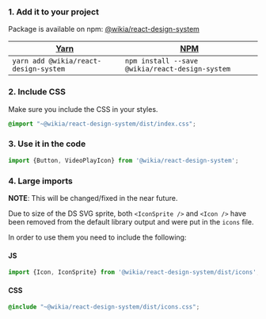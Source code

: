 ### 1. Add it to your project

Package is available on npm: [@wikia/react-design-system](https://www.npmjs.com/package/@wikia/react-design-system)

| [Yarn](https://yarnpkg.com/en/) | [NPM](https://www.npmjs.com/) |
| --- | --- |
| `yarn add @wikia/react-design-system` | `npm install --save @wikia/react-design-system` |

### 2. Include CSS
Make sure you include the CSS in your styles.

```scss static
@import "~@wikia/react-design-system/dist/index.css";
```

### 3. Use it in the code
```js static
import {Button, VideoPlayIcon} from '@wikia/react-design-system';
```

### 4. Large imports

**NOTE**: This will be changed/fixed in the near future.

Due to size of the DS SVG sprite, both `<IconSprite />` and `<Icon />` have been removed from the default library output and were put in the `icons` file.

In order to use them you need to include the following:

#### JS
```js static
import {Icon, IconSprite} from '@wikia/react-design-system/dist/icons';
```

#### CSS
```scss static
@include "~@wikia/react-design-system/dist/icons.css";
```
